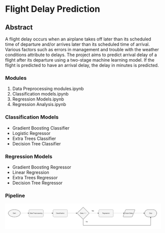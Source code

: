 # Flight Delay Prediction

## Abstract

A flight delay occurs when an airplane takes off later than its scheduled time of departure and/or arrives later than its scheduled time of arrival. Various factors such as errors in management and trouble with the weather conditions attribute to delays. The project aims to predict
arrival delay of a flight after its departure using a two-stage machine learning model. If the flight is predicted to have an arrival delay, the delay in minutes is predicted.

### Modules

 1. Data Preprocessing modules.ipynb
 2. Classification models.ipynb
 3. Regression Models.ipynb
 4. Regression Analysis.ipynb

### Classification Models

- Gradient Boosting Classifier
- Logistic Regressor
- Extra Trees Classifier
- Decision Tree Classifier

### Regression Models

- Gradient Boosting Regressor
- Linear Regression
- Extra Trees Regressor
- Decision Tree Regressor

### Pipeline

![img](pipeline.png)
